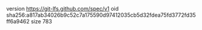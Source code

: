 version https://git-lfs.github.com/spec/v1
oid sha256:a817ab34026b9c52c7a175590d97412035cb5d32fdea75fd3772fd35ff6a9462
size 783
